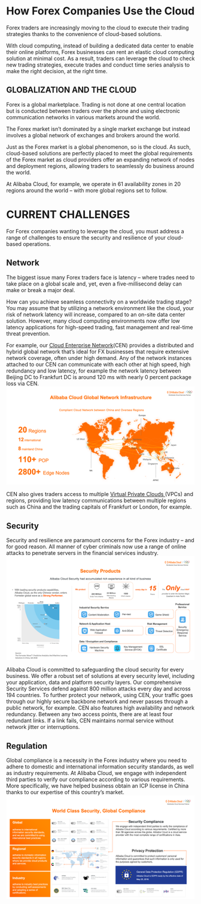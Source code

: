# How Forex Companies Use the Cloud

Forex traders are increasingly moving to the cloud to execute their trading strategies thanks to the convenience of cloud-based solutions.

With cloud computing, instead of building a dedicated data center to enable their online platforms, Forex businesses can rent an elastic cloud computing solution at minimal cost.
As a result, traders can leverage the cloud to check new trading strategies, execute trades and conduct time series analysis to make the right decision, at the right time.

## GLOBALIZATION AND THE CLOUD

Forex is a global marketplace. Trading is not done at one central location but is conducted between traders over the phone and using electronic communication networks in various markets around the world.

The Forex market isn’t dominated by a single market exchange but instead involves a global network of exchanges and brokers around the world.

Just as the Forex market is a global phenomenon, so is the cloud. As such, cloud-based solutions are perfectly placed to meet the global requirements of the Forex market as cloud providers offer an expanding network of nodes and deployment regions, allowing traders to seamlessly do business around the world.

At Alibaba Cloud, for example, we operate in 61 availability zones in 20 regions around the world – with more global regions set to follow.



# CURRENT CHALLENGES

For Forex companies wanting to leverage the cloud, you must address a range of challenges to ensure the security and resilience of your cloud-based operations.

## Network
The biggest issue many Forex traders face is latency – where trades need to take place on a global scale and, yet, even a five-millisecond delay can make or break a major deal.

How can you achieve seamless connectivity on a worldwide trading stage? You may assume that by utilizing a network environment like the cloud, your risk of network latency will increase, compared to an on-site data center solution. However, many cloud computing environments now offer low latency applications for high-speed trading, fast management and real-time threat prevention.


 For example, our  [Cloud Enterprise Network](https://www.alibabacloud.com/product/cen)(CEN) provides a distributed and hybrid global network that’s ideal for FX businesses that require extensive network coverage, often under high demand. Any of the network instances attached to our CEN can communicate with each other at high speed, high redundancy and low latency, for example the network latency between Beijing DC to Frankfurt DC is around 120 ms with nearly 0 percent package loss via CEN.
![Alibaba Cloud Network Infrastracture](img/infra.png)
 
 CEN also gives traders access to multiple [Virtual Private Clouds ](https://www.alibabacloud.com/product/vpc) (VPCs) and regions, providing low latency communications between multiple regions such as China and the trading capitals of Frankfurt or London, for example.


## Security

Security and resilience are paramount concerns for the Forex industry – and for good reason. All manner of cyber criminals now use a range of online attacks to penetrate servers in the financial services industry.
![Alibaba Cloud Security Solutions](img/Security1.png)

Alibaba Cloud is committed to safeguarding the cloud security for every business. We offer a robust set of solutions at every security level, including your application, data and platform security layers.
Our comprehensive Security Services defend against 800 million attacks every day and across 194 countries.
To further protect your network, using CEN, your traffic goes through our highly secure backbone network and never passes through a public network, for example.
CEN also features high availability and network redundancy. Between any two access points, there are at least four redundant links. If a link fails, CEN maintains normal service without network jitter or interruptions.

## Regulation
Global compliance is a necessity in the Forex industry where you need to adhere to domestic and international information security standards, as well as industry requirements.
At Alibaba Cloud, we engage with independent third parties to verify our compliance according to various requirements.
More specifically, we have helped business obtain an ICP license in China thanks to our expertise of this country’s market.
![Alibaba Cloud Global Compliance](img/Security2.png)
